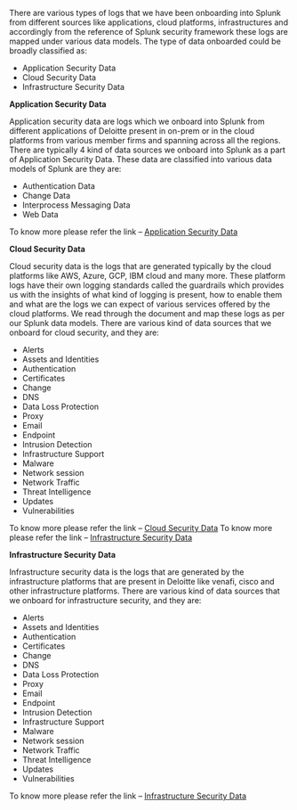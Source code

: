       
There are various types of logs that we have been onboarding into Splunk from different sources like applications, cloud platforms, infrastructures and accordingly from the reference of Splunk security framework these logs are mapped under various data models. The type of data onboarded could be broadly classified as:
- Application Security Data
- Cloud Security Data
- Infrastructure Security Data

**Application Security Data**

Application security data are logs which we onboard into Splunk from different applications of Deloitte present in on-prem or in the cloud platforms from various member firms and spanning across all the regions.
There are typically 4 kind of data sources we onboard into Splunk as a part of Application Security Data. These data are classified into various data models of Splunk are they are:
- Authentication Data
- Change Data
- Interprocess Messaging Data
- Web Data

To know more please refer the link – [Application Security Data](https://amedeloitte.sharepoint.com/:p:/r/sites/CyberDefenseEngineering/Shared%20Documents/Data%20Management/Splunk%20Onboarding%20Document/Onboarding%20guide%20documents/SIEM%20Cyber%20Security%20Framework.pptx?d=wc592b9fd7f4e4b5982fdf4e3168e6e8c&csf=1&web=1&e=qdV5TH)

**Cloud Security Data**

Cloud security data is the logs that are generated typically by the cloud platforms like AWS, Azure, GCP, IBM cloud and many more. These platform logs have their own logging standards called the guardrails which provides us with the insights of what kind of logging is present, how to enable them and what are the logs we can expect of various services offered by the cloud platforms. We read through the document and map these logs as per our Splunk data models. There are various kind of data sources that we onboard for cloud security, and they are:
- Alerts 
- Assets and Identities
- Authentication           
- Certificates   
- Change
- DNS
- Data Loss Protection
- Proxy
- Email  
- Endpoint         
- Intrusion Detection
- Infrastructure Support          
- Malware          
- Network session        
- Network Traffic
- Threat Intelligence    
- Updates          
- Vulnerabilities            

To know more please refer the link – [Cloud Security Data](https://amedeloitte.sharepoint.com/:x:/r/sites/SIEMSOCEngineering/_layouts/15/doc2.aspx?sourcedoc=%7B63148F19-D88E-4410-B479-78AFA20D495F%7D&file=Cloud-%20Logging%20%26%20Normalization.xlsx&action=default&mobileredirect=true&cid=2280ce4d-1782-41e6-a75c-334d769c85f7)
To know more please refer the link – [Infrastructure Security Data](https://amedeloitte.sharepoint.com/:p:/r/sites/CyberDefenseEngineering/Shared%20Documents/Data%20Management/Splunk%20Onboarding%20Document/Onboarding%20guide%20documents/SIEM%20Cyber%20Security%20Framework.pptx?d=wc592b9fd7f4e4b5982fdf4e3168e6e8c&csf=1&web=1&e=qdV5TH)

**Infrastructure Security Data**

Infrastructure security data is the logs that are generated by the infrastructure platforms that are present in Deloitte like venafi, cisco and other infrastructure platforms.
There are various kind of data sources that we onboard for infrastructure security, and they are:
- Alerts 
- Assets and Identities
- Authentication           
- Certificates   
- Change
- DNS
- Data Loss Protection
- Proxy
- Email  
- Endpoint         
- Intrusion Detection
- Infrastructure Support          
- Malware          
- Network session        
- Network Traffic
- Threat Intelligence    
- Updates          
- Vulnerabilities            

To know more please refer the link – [Infrastructure Security Data](https://amedeloitte.sharepoint.com/:p:/r/sites/CyberDefenseEngineering/Shared%20Documents/Data%20Management/Splunk%20Onboarding%20Document/Onboarding%20guide%20documents/SIEM%20Cyber%20Security%20Framework.pptx?d=wc592b9fd7f4e4b5982fdf4e3168e6e8c&csf=1&web=1&e=qdV5TH)